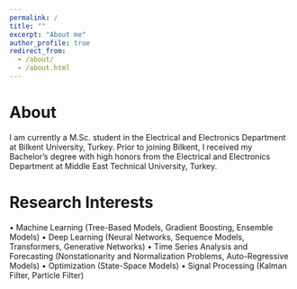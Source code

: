 ```yaml
---
permalink: /
title: ""
excerpt: "About me"
author_profile: true
redirect_from: 
  - /about/
  - /about.html
---
```


About
======
I am currently a M.Sc. student in the Electrical and Electronics Department at Bilkent University, Turkey. Prior to joining Bilkent, I received my Bachelor’s degree with high honors from the Electrical and Electronics Department at Middle East Technical University, Turkey.

Research Interests
======
• Machine Learning (Tree-Based Models, Gradient Boosting, Ensemble Models)
• Deep Learning (Neural Networks, Sequence Models, Transformers, Generative Networks)
• Time Series Analysis and Forecasting (Nonstationarity and Normalization Problems, Auto-Regressive Models)
• Optimization (State-Space Models)
• Signal Processing (Kalman Filter, Particle Filter)